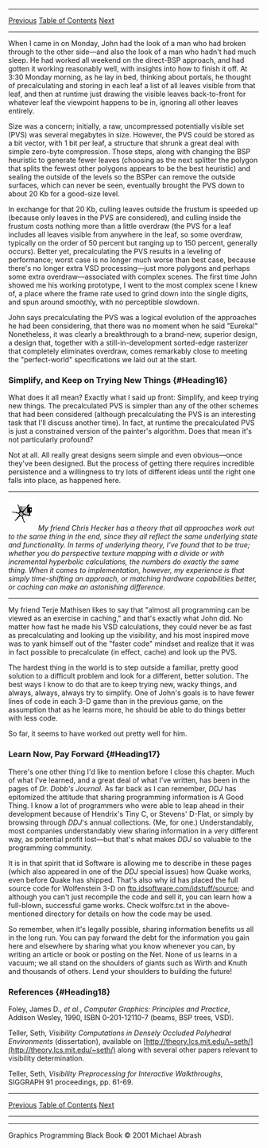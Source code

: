   ------------------------ --------------------------------- --------------------
  [Previous](64-03.html)   [Table of Contents](index.html)   [Next](65-01.html)
  ------------------------ --------------------------------- --------------------

When I came in on Monday, John had the look of a man who had broken
through to the other side—and also the look of a man who hadn't had much
sleep. He had worked all weekend on the direct-BSP approach, and had
gotten it working reasonably well, with insights into how to finish it
off. At 3:30 Monday morning, as he lay in bed, thinking about portals,
he thought of precalculating and storing in each leaf a list of all
leaves visible from that leaf, and then at runtime just drawing the
visible leaves back-to-front for whatever leaf the viewpoint happens to
be in, ignoring all other leaves entirely.

Size was a concern; initially, a raw, uncompressed potentially visible
set (PVS) was several megabytes in size. However, the PVS could be
stored as a bit vector, with 1 bit per leaf, a structure that shrunk a
great deal with simple zero-byte compression. Those steps, along with
changing the BSP heuristic to generate fewer leaves (choosing as the
next splitter the polygon that splits the fewest other polygons appears
to be the best heuristic) and sealing the outside of the levels so the
BSPer can remove the outside surfaces, which can never be seen,
eventually brought the PVS down to about 20 Kb for a good-size level.

In exchange for that 20 Kb, culling leaves outside the frustum is
speeded up (because only leaves in the PVS are considered), and culling
inside the frustum costs nothing more than a little overdraw (the PVS
for a leaf includes all leaves visible from anywhere in the leaf, so
some overdraw, typically on the order of 50 percent but ranging up to
150 percent, generally occurs). Better yet, precalculating the PVS
results in a leveling of performance; worst case is no longer much worse
than best case, because there's no longer extra VSD processing—just more
polygons and perhaps some extra overdraw—associated with complex scenes.
The first time John showed me his working prototype, I went to the most
complex scene I knew of, a place where the frame rate used to grind down
into the single digits, and spun around smoothly, with no perceptible
slowdown.

John says precalculating the PVS was a logical evolution of the
approaches he had been considering, that there was no moment when he
said "Eureka!" Nonetheless, it was clearly a breakthrough to a
brand-new, superior design, a design that, together with a
still-in-development sorted-edge rasterizer that completely eliminates
overdraw, comes remarkably close to meeting the "perfect-world"
specifications we laid out at the start.

### Simplify, and Keep on Trying New Things {#Heading16}

What does it all mean? Exactly what I said up front: Simplify, and keep
trying new things. The precalculated PVS is simpler than any of the
other schemes that had been considered (although precalculating the PVS
is an interesting task that I'll discuss another time). In fact, at
runtime the precalculated PVS is just a constrained version of the
painter's algorithm. Does that mean it's not particularly profound?

Not at all. All really great designs seem simple and even obvious—once
they've been designed. But the process of getting there requires
incredible persistence and a willingness to try lots of different ideas
until the right one falls into place, as happened here.

  ------------------- -------------------------------------------------------------------------------------------------------------------------------------------------------------------------------------------------------------------------------------------------------------------------------------------------------------------------------------------------------------------------------------------------------------------------------------------------------------------------------------------------------------------------------------------------------------------------
  ![](images/i.jpg)   *My friend Chris Hecker has a theory that all approaches work out to the same thing in the end, since they all reflect the same underlying state and functionality. In terms of underlying theory, I've found that to be true; whether you do perspective texture mapping with a divide or with incremental hyperbolic calculations, the numbers do exactly the same thing. When it comes to implementation, however, my experience is that simply time-shifting an approach, or matching hardware capabilities better, or caching can make an astonishing difference.*
  ------------------- -------------------------------------------------------------------------------------------------------------------------------------------------------------------------------------------------------------------------------------------------------------------------------------------------------------------------------------------------------------------------------------------------------------------------------------------------------------------------------------------------------------------------------------------------------------------------

My friend Terje Mathisen likes to say that "almost all programming can
be viewed as an exercise in caching," and that's exactly what John did.
No matter how fast he made his VSD calculations, they could never be as
fast as precalculating and looking up the visibility, and his most
inspired move was to yank himself out of the "faster code" mindset and
realize that it was in fact possible to precalculate (in effect, cache)
and look up the PVS.

The hardest thing in the world is to step outside a familiar, pretty
good solution to a difficult problem and look for a different, better
solution. The best ways I know to do that are to keep trying new, wacky
things, and always, always, always try to simplify. One of John's goals
is to have fewer lines of code in each 3-D game than in the previous
game, on the assumption that as he learns more, he should be able to do
things better with less code.

So far, it seems to have worked out pretty well for him.

### Learn Now, Pay Forward {#Heading17}

There's one other thing I'd like to mention before I close this chapter.
Much of what I've learned, and a great deal of what I've written, has
been in the pages of *Dr. Dobb's Journal.* As far back as I can
remember, *DDJ* has epitomized the attitude that sharing programming
information is A Good Thing. I know a lot of programmers who were able
to leap ahead in their development because of Hendrix's Tiny C, or
Stevens' D-Flat, or simply by browsing through *DDJ*'s annual
collections. (Me, for one.) Understandably, most companies
understandably view sharing information in a very different way, as
potential profit lost—but that's what makes *DDJ* so valuable to the
programming community.

It is in that spirit that id Software is allowing me to describe in
these pages (which also appeared in one of the *DDJ* special issues) how
Quake works, even before Quake has shipped. That's also why id has
placed the full source code for Wolfenstein 3-D on
[ftp.idsoftware.com/idstuff/source](ftp://ftp.idsoftware.com/idstuff/source);
and although you can't just recompile the code and sell it, you can
learn how a full-blown, successful game works. Check wolfsrc.txt in the
above-mentioned directory for details on how the code may be used.

So remember, when it's legally possible, sharing information benefits us
all in the long run. You can pay forward the debt for the information
you gain here and elsewhere by sharing what you know whenever you can,
by writing an article or book or posting on the Net. None of us learns
in a vacuum; we all stand on the shoulders of giants such as Wirth and
Knuth and thousands of others. Lend your shoulders to building the
future!

### References {#Heading18}

Foley, James D., *et al.*, *Computer Graphics: Principles and Practice*,
Addison Wesley, 1990, ISBN 0-201-12110-7 (beams, BSP trees, VSD).

Teller, Seth, *Visibility Computations in Densely Occluded Polyhedral
Environments* (dissertation), available on
[http://theory.lcs.mit.edu/\~seth/](http://theory.lcs.mit.edu/~seth/)
along with several other papers relevant to visibility determination.

Teller, Seth, *Visibility Preprocessing for Interactive Walkthroughs*,
SIGGRAPH 91 proceedings, pp. 61-69.

  ------------------------ --------------------------------- --------------------
  [Previous](64-03.html)   [Table of Contents](index.html)   [Next](65-01.html)
  ------------------------ --------------------------------- --------------------

* * * * *

Graphics Programming Black Book © 2001 Michael Abrash
